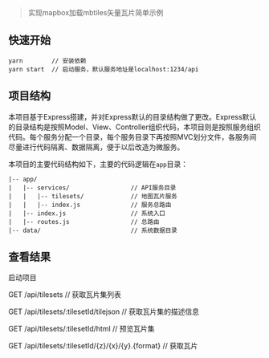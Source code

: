 > 实现mapbox加载mbtiles矢量瓦片简单示例

## 快速开始
```
yarn        // 安装依赖
yarn start  // 启动服务，默认服务地址是localhost:1234/api
```

## 项目结构

本项目基于Express搭建，并对Express默认的目录结构做了更改。Express默认的目录结构是按照Model、View、Controller组织代码，本项目则是按照服务组织代码。每个服务分配一个目录，每个服务目录下再按照MVC划分文件，各服务间尽量进行代码隔离、数据隔离，便于以后改造为微服务。

本项目的主要代码结构如下，主要的代码逻辑在`app`目录：

```
|-- app/
|   |-- services/                 // API服务目录
|   |   |-- tilesets/             // 地图瓦片服务
|   |   |-- index.js              // 服务总路由
|   |-- index.js                  // 系统入口
|   |-- routes.js                 // 总路由
|-- data/                         // 系统数据目录
```
## 查看结果
启动项目 

GET /api/tilesets                                 // 获取瓦片集列表

GET /api/tilesets/:tilesetId/tilejson             // 获取瓦片集的描述信息

GET /api/tilesets/:tilesetId/html                 // 预览瓦片集

GET /api/tilesets/:tilesetId/{z}/{x}/{y}.{format} // 获取瓦片